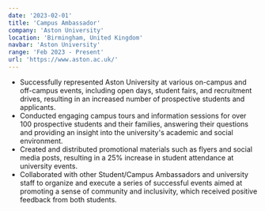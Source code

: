 ```yaml
---
date: '2023-02-01'
title: 'Campus Ambassador'
company: 'Aston University'
location: 'Birmingham, United Kingdom'
navbar: 'Aston University'
range: 'Feb 2023 - Present'
url: 'https://www.aston.ac.uk/'
---
```


- Successfully represented Aston University at various on-campus and off-campus events, including open days, student fairs, and recruitment drives, resulting in an increased number of prospective students and applicants.
- Conducted engaging campus tours and information sessions for over 100 prospective students and their families, answering their questions and providing an insight into the university's academic and social environment.
- Created and distributed promotional materials such as flyers and social media posts, resulting in a 25% increase in student attendance at university events.
- Collaborated with other Student/Campus Ambassadors and university staff to organize and execute a series of successful events aimed at promoting a sense of community and inclusivity, which received positive feedback from both students. 
